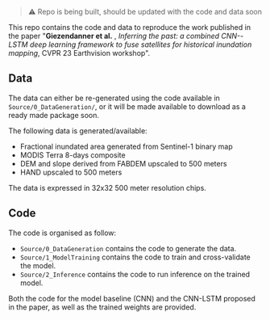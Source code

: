 > :warning: Repo is being built, should be updated with the code and data soon

This repo contains the code and data to reproduce the work published in the paper "**Giezendanner et al.** , *Inferring the past: a combined CNN--LSTM deep learning framework to fuse satellites for historical inundation mapping*, CVPR 23 Earthvision workshop".

## Data
The data can either be re-generated using the code available in `Source/0_DataGeneration/`, or it will be made available to download as a ready made package soon.

The following data is generated/available:
- Fractional inundated area generated from Sentinel-1 binary map
- MODIS Terra 8-days composite
- DEM and slope derived from FABDEM upscaled to 500 meters
- HAND upscaled to 500 meters

The data is expressed in 32x32 500 meter resolution chips.

## Code
The code is organised as follow:
- `Source/0_DataGeneration` contains the code to generate the data.
- `Source/1_ModelTraining` contains the code to train and cross-validate the model.
- `Source/2_Inference` contains the code to run inference on the trained model.

Both the code for the model baseline (CNN) and the CNN-LSTM proposed in the paper, as well as the trained weights are provided.
